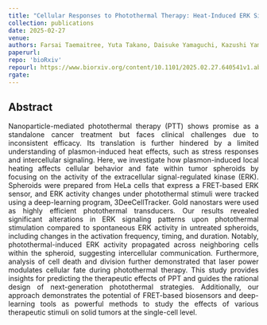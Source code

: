 ```yaml
---
title: "Cellular Responses to Photothermal Therapy: Heat-Induced ERK Signaling and Intercellular Communication in Solid Tumors"
collection: publications
date: 2025-02-27
venue:
authors: Farsai Taemaitree, Yuta Takano, Daisuke Yamaguchi, Kazushi Yamaguchi, Yudai Yamashita, Motosuke Tsutsumi, Chentao Wen, Kohei Otomo, Kenji Hirai, James Andell Hutchison, Indra Van Zundert, Sandra Krzyzowska, Maria Bravo, Sayuki Hirano, Koutarou D Kimura, Kazuhiro Aoki, Susana Rocha, Tomomi Nemoto, Beatrice Fortuni, Hiroshi Uji-i
paperurl:
repo: 'bioRxiv'
repourl: https://www.biorxiv.org/content/10.1101/2025.02.27.640541v1.abstract
rgate:
---
```


<h2> Abstract </h2>
<p align= "justify">
Nanoparticle-mediated photothermal therapy (PTT) shows promise as a standalone cancer treatment but faces clinical challenges due to inconsistent efficacy. Its translation is further hindered by a limited understanding of plasmon-induced heat effects, such as stress responses and intercellular signaling. Here, we investigate how plasmon-induced local heating affects cellular behavior and fate within tumor spheroids by focusing on the activity of the extracellular signal-regulated kinase (ERK). Spheroids were prepared from HeLa cells that express a FRET-based ERK sensor, and ERK activity changes under photothermal stimuli were tracked using a deep-learning program, 3DeeCellTracker. Gold nanostars were used as highly efficient photothermal transducers. Our results revealed significant alterations in ERK signaling patterns upon photothermal stimulation compared to spontaneous ERK activity in untreated spheroids, including changes in the activation frequency, timing, and duration. Notably, photothermal-induced ERK activity propagated across neighboring cells within the spheroid, suggesting intercellular communication. Furthermore, analysis of cell death and division further demonstrated that laser power modulates cellular fate during photothermal therapy. This study provides insights for predicting the therapeutic effects of PPT and guides the rational design of next-generation photothermal strategies. Additionally, our approach demonstrates the potential of FRET-based biosensors and deep-learning tools as powerful methods to study the effects of various therapeutic stimuli on solid tumors at the single-cell level.
